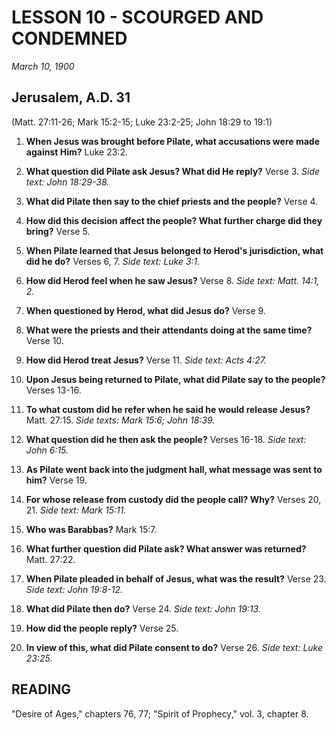 # LESSON 10 - SCOURGED AND CONDEMNED
*March 10, 1900*

## Jerusalem, A.D. 31
(Matt. 27:11-26; Mark 15:2-15; Luke 23:2-25; John 18:29 to 19:1)

1. **When Jesus was brought before Pilate, what accusations were made against Him?** Luke 23:2.

2. **What question did Pilate ask Jesus? What did He reply?** Verse 3. *Side text: John 18:29-38.*

3. **What did Pilate then say to the chief priests and the people?** Verse 4.

4. **How did this decision affect the people? What further charge did they bring?** Verse 5.

5. **When Pilate learned that Jesus belonged to Herod's jurisdiction, what did he do?** Verses 6, 7. *Side text: Luke 3:1.*

6. **How did Herod feel when he saw Jesus?** Verse 8. *Side text: Matt. 14:1, 2.*

7. **When questioned by Herod, what did Jesus do?** Verse 9.

8. **What were the priests and their attendants doing at the same time?** Verse 10.

9. **How did Herod treat Jesus?** Verse 11. *Side text: Acts 4:27.*

10. **Upon Jesus being returned to Pilate, what did Pilate say to the people?** Verses 13-16.

11. **To what custom did he refer when he said he would release Jesus?** Matt. 27:15. *Side texts: Mark 15:6; John 18:39.*

12. **What question did he then ask the people?** Verses 16-18. *Side text: John 6:15.*

13. **As Pilate went back into the judgment hall, what message was sent to him?** Verse 19.

14. **For whose release from custody did the people call? Why?** Verses 20, 21. *Side text: Mark 15:11.*

15. **Who was Barabbas?** Mark 15:7.

16. **What further question did Pilate ask? What answer was returned?** Matt. 27:22.

17. **When Pilate pleaded in behalf of Jesus, what was the result?** Verse 23. *Side text: John 19:8-12.*

18. **What did Pilate then do?** Verse 24. *Side text: John 19:13.*

19. **How did the people reply?** Verse 25.

20. **In view of this, what did Pilate consent to do?** Verse 26. *Side text: Luke 23:25.*

## READING
"Desire of Ages," chapters 76, 77; "Spirit of Prophecy," vol. 3, chapter 8.